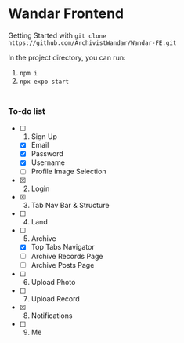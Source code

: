 # Wandar Frontend

Getting Started with `git clone https://github.com/ArchivistWandar/Wandar-FE.git`

In the project directory, you can run:

1. `npm i`
2. `npx expo start`

### <br/> To-do list

- [ ] 1. Sign Up
  - [x] Email
  - [x] Password
  - [x] Username
  - [ ] Profile Image Selection
- [x] 2. Login
- [x] 3. Tab Nav Bar & Structure
- [ ] 4. Land
- [ ] 5. Archive
  - [x] Top Tabs Navigator
  - [ ] Archive Records Page
  - [ ] Archive Posts Page
- [ ] 6. Upload Photo
- [ ] 7. Upload Record
- [x] 8. Notifications
- [ ] 9. Me
